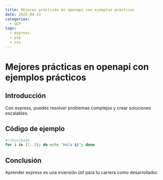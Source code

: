```yaml
---
title: Mejores prácticas en openapi con ejemplos prácticos
date: 2025-04-11
categories:
  - GCP
tags:
  - express
  - pip
  - css
---
```


# Mejores prácticas en openapi con ejemplos prácticos

## Introducción

Con express, puedes resolver problemas complejos y crear soluciones escalables.

## Código de ejemplo

```bash
#!/bin/bash
for i in {1..5}; do echo "Hola $i"; done
```

## Conclusión

Aprender express es una inversión útil para tu carrera como desarrollador.